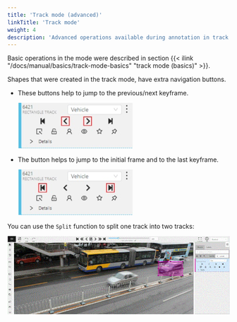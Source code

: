 ```yaml
---
title: 'Track mode (advanced)'
linkTitle: 'Track mode'
weight: 4
description: 'Advanced operations available during annotation in track mode.'
---
```


Basic operations in the mode were described in section
{{< ilink "/docs/manual/basics/track-mode-basics" "track mode (basics)" >}}.

Shapes that were created in the track mode, have extra navigation buttons.

- These buttons help to jump to the previous/next keyframe.

  ![](/images/image056.jpg)

- The button helps to jump to the initial frame and to the last keyframe.

  ![](/images/image057.jpg)

You can use the `Split` function to split one track into two tracks:

![](/images/gif010_detrac.gif)
